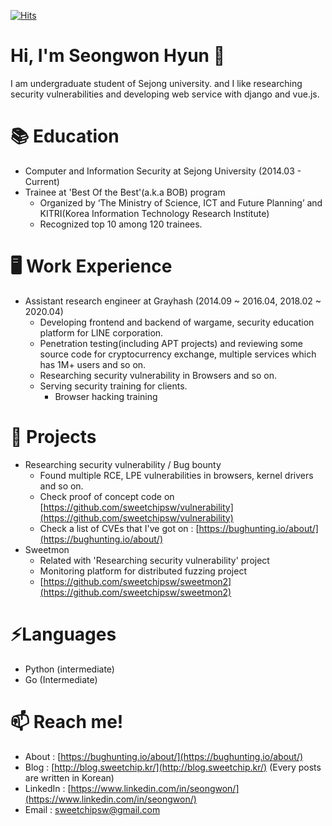 [![Hits](https://hits.seeyoufarm.com/api/count/incr/badge.svg?url=https%3A%2F%2Fgithub.com%2Fsweetchipsw%2Fsweetchipsw)](https://hits.seeyoufarm.com)

# Hi, I'm Seongwon Hyun 👋

I am undergraduate student of Sejong university. and I like researching security vulnerabilities and developing web service with django and vue.js.

# 📚 Education

- Computer and Information Security at Sejong University (2014.03 - Current)
- Trainee at 'Best Of the Best'(a.k.a BOB) program
    - Organized by ‘The Ministry of Science, ICT and Future Planning’ and KITRI(Korea Information Technology Research Institute)
    - Recognized top 10 among 120 trainees.

# 🖥️ Work Experience

- Assistant research engineer at Grayhash (2014.09 ~ 2016.04, 2018.02 ~ 2020.04)
    - Developing frontend and backend of wargame, security education platform for LINE corporation.
    - Penetration testing(including APT projects) and reviewing some source code for cryptocurrency exchange, multiple services which has 1M+ users and so on.
    - Researching security vulnerability in Browsers and so on.
    - Serving security training for clients.
        - Browser hacking training

# 💪 Projects

- Researching security vulnerability / Bug bounty
    - Found multiple RCE, LPE vulnerabilities in browsers, kernel drivers and so on.
    - Check proof of concept code on  [https://github.com/sweetchipsw/vulnerability](https://github.com/sweetchipsw/vulnerability)
    - Check a list of CVEs that I've got on : [https://bughunting.io/about/](https://bughunting.io/about/)
- Sweetmon
    - Related with 'Researching security vulnerability'  project
    - Monitoring platform for distributed fuzzing project
    - [https://github.com/sweetchipsw/sweetmon2](https://github.com/sweetchipsw/sweetmon2)

# ⚡Languages

- Python (intermediate)
- Go (Intermediate)

# 📫 Reach me!

- About : [https://bughunting.io/about/](https://bughunting.io/about/)
- Blog : [http://blog.sweetchip.kr/](http://blog.sweetchip.kr/) (Every posts are written in Korean)
- LinkedIn : [https://www.linkedin.com/in/seongwon/](https://www.linkedin.com/in/seongwon/)
- Email : sweetchipsw@gmail.com

